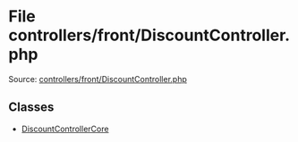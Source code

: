 File controllers/front/DiscountController.php
=========
Source: [controllers/front/DiscountController.php](https://github.com/PrestaShop/PrestaShop/blob/1.6.1.1/controllers/front/DiscountController.php)


Classes
-------

* [DiscountControllerCore](class.DiscountControllerCore)

